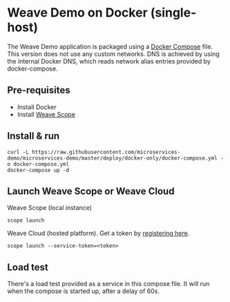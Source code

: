 # Weave Demo on Docker (single-host)

The Weave Demo application is packaged using a [Docker Compose](https://docs.docker.com/compose/) file. This version does not use any custom networks. DNS is achieved by using the internal Docker DNS, which reads network alias entries provided by docker-compose.

## Pre-requisites

- Install Docker
- Install [Weave Scope](https://www.weave.works/install-weave-scope/)

## Install & run

    curl -L https://raw.githubusercontent.com/microservices-demo/microservices-demo/master/deploy/docker-only/docker-compose.yml -o docker-compose.yml
    docker-compose up -d

## Launch Weave Scope or Weave Cloud

Weave Scope (local instance)

    scope launch

Weave Cloud (hosted platform). Get a token by [registering here](http://cloud.weave.works/).

    scope launch --service-token=<token>

## Load test

There's a load test provided as a service in this compose file.
It will run when the compose is started up, after a delay of 60s.
